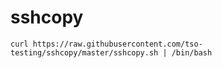 # sshcopy

```
curl https://raw.githubusercontent.com/tso-testing/sshcopy/master/sshcopy.sh | /bin/bash
```
